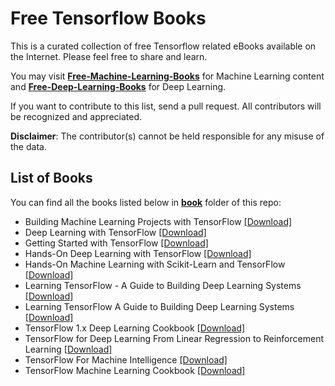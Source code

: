 # Free Tensorflow Books

This is a curated collection of free Tensorflow related eBooks available on the Internet. Please feel free to share and learn.

You may visit [**Free-Machine-Learning-Books**](https://github.com/TechBookHunter/Free-Machine-Learning-Books) for Machine Learning content and [**Free-Deep-Learning-Books**](https://github.com/TechBookHunter/Free-Deep-Learning-Books) for Deep Learning.

If you want to contribute to this list, send a pull request. All contributors will be recognized and appreciated.

**Disclaimer**: The contributor(s) cannot be held responsible for any misuse of the data.

## List of Books

You can find all the books listed below in [**book**](/book) folder of this repo:

* Building Machine Learning Projects with TensorFlow [[Download]](/book/Building%20Machine%20Learning%20Projects%20with%20TensorFlow.pdf)
* Deep Learning with TensorFlow [[Download]](/book/Deep%20Learning%20with%20TensorFlow.epub)
* Getting Started with TensorFlow [[Download]](/book/Getting%20Started%20with%20TensorFlow.pdf)
* Hands-On Deep Learning with TensorFlow [[Download]](/book/Hands-On%20Deep%20Learning%20with%20TensorFlow.epub)
* Hands-On Machine Learning with Scikit-Learn and TensorFlow [[Download]](/book/Hands-On%20Machine%20Learning%20with%20Scikit-Learn%20and%20TensorFlow.epub)
* Learning TensorFlow - A Guide to Building Deep Learning Systems [[Download]](/book/Learning%20TensorFlow%20-%20A%20Guide%20to%20Building%20Deep%20Learning%20Systems.pdf)
* Learning TensorFlow A Guide to Building Deep Learning Systems [[Download]](/book/Learning%20TensorFlow%20A%20Guide%20to%20Building%20Deep%20Learning%20Systems.pdf)
* TensorFlow 1.x Deep Learning Cookbook [[Download]](/book/TensorFlow%201.x%20Deep%20Learning%20Cookbook.epub)
* TensorFlow for Deep Learning From Linear Regression to Reinforcement Learning [[Download]](/book/TensorFlow%20for%20Deep%20Learning%20From%20Linear%20Regression%20to%20Reinforcement%20Learning.pdf)
* TensorFlow For Machine Intelligence [[Download]](/book/TensorFlow%20For%20Machine%20Intelligence.epub)
* TensorFlow Machine Learning Cookbook [[Download]](/book/TensorFlow%20Machine%20Learning%20Cookbook.pdf)

